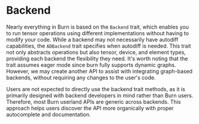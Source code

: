 # Backend

Nearly everything in Burn is based on the `Backend` trait, which enables you to run tensor operations using different implementations without having to modify your code.
While a backend may not necessarily have autodiff capabilities, the `ADBackend` trait specifies when autodiff is needed.
This trait not only abstracts operations but also tensor, device, and element types, providing each backend the flexibility they need.
It's worth noting that the trait assumes eager mode since burn fully supports dynamic graphs.
However, we may create another API to assist with integrating graph-based backends, without requiring any changes to the user's code.

Users are not expected to directly use the backend trait methods, as it is primarily designed with backend developers in mind rather than Burn users.
Therefore, most Burn userland APIs are generic across backends.
This approach helps users discover the API more organically with proper autocomplete and documentation.
